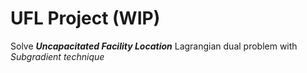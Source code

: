 # UFL Project (WIP)
Solve **_Uncapacitated Facility Location_** Lagrangian dual problem with _Subgradient technique_
